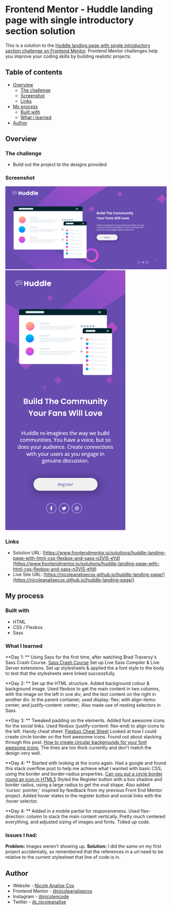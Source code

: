 # Frontend Mentor - Huddle landing page with single introductory section solution

This is a solution to the [Huddle landing page with single introductory section challenge on Frontend Mentor](https://www.frontendmentor.io/challenges/huddle-landing-page-with-a-single-introductory-section-B_2Wvxgi0). Frontend Mentor challenges help you improve your coding skills by building realistic projects. 

## Table of contents

- [Overview](#overview)
  - [The challenge](#the-challenge)
  - [Screenshot](#screenshot)
  - [Links](#links)
- [My process](#my-process)
  - [Built with](#built-with)
  - [What I learned](#what-i-learned)
- [Author](#author)


## Overview

### The challenge

- Build out the project to the designs provided

### Screenshot

![Desktop](screenshot-desktop.png)
![Mobile](screenshot-mobile.png)


### Links

- Solution URL: [https://www.frontendmentor.io/solutions/huddle-landing-page-with-html-css-flexbox-and-sass-n3VlS-eYd](https://www.frontendmentor.io/solutions/huddle-landing-page-with-html-css-flexbox-and-sass-n3VlS-eYd)
- Live Site URL: [https://nicoleanalisecox.github.io/huddle-landing-page/](https://nicoleanalisecox.github.io/huddle-landing-page/)

## My process

### Built with

- HTML
- CSS / Flexbox 
- Sass

### What I learned

**Day 1: **
Using Sass for the first time, after watching Brad Traversy's Sass Crash Course.  [Sass Crash Course](https://www.youtube.com/watch?v=nu5mdN2JIwM)
Set up Live Sass Compiler & Live Server extensions. Set up stylesheets & applied the a font style to the body to test that the stylesheets were linked successfully.

**Day 2: **
Set up the HTML structure. Added background colour & background image. 
Used flexbox to get the main content in two columns, with the image on the left in one div, and the text content on the right in another div. In the parent container, used display: flex; with align-items: center; and justify-content: center;.
Also made use of nesting selectors in Sass.

**Day 3: **
Tweaked padding on the elements. Added font awesome icons for the social links. 
Used flexbox (justify-content: flex-end) to align icons to the left. 
Handy cheat sheet: [Flexbox Cheat Sheet](https://flexbox.malven.co/)
Looked at how I could create circle border on the font awesome icons. Found out about stacking through this post: [How to create circular backgrounds for your font awesome icons](https://markheath.net/post/font-awesome-circle-background). The lines are too thick currently and don't match the design very well.

**Day 4: **
Started with looking at the icons again. Had a google and found this stack overflow post to help me achieve what I wanted with basic CSS, using the border and border-radius properties. 
[Can you put a circle border round an icon in HTML5](https://stackoverflow.com/questions/25309500/can-you-put-a-white-circled-border-around-a-icon-in-html5/25309638#25309638)
Styled the Register button with a box shadow and border radius, using a large radius to get the oval shape. Also added 'cursor: pointer;' inspired by feedback from my previous Front End Mentor project. 
Added hover states to the register button and social links with the :hover selector.

**Day 4: **
Added in a mobile partial for responsiveness. Used flex-direction: column to stack the main content vertically. Pretty much centered everything, and adjusted sizing of images and fonts. Tidied up code.

### Issues I had:
**Problem:**
Images weren't showing up.
**Solution:**
I did the same on my first project accidentally, so remembered that the references in a url need to be relative to the current stylesheet that line of code is in. 

## Author

- Website - [Nicole Analise Cox](https://www.nicoleanalisecox.co.uk)
- Frontend Mentor - [@nicoleanalisecox](https://www.frontendmentor.io/profile/nicoleanalisecox)
- Instagram - [@nicolencode](https://www.instagram.com/nicolencode_)
- Twitter - [@_nicoleanalise](https://www.twitter.com/_nicoleanalise_)
